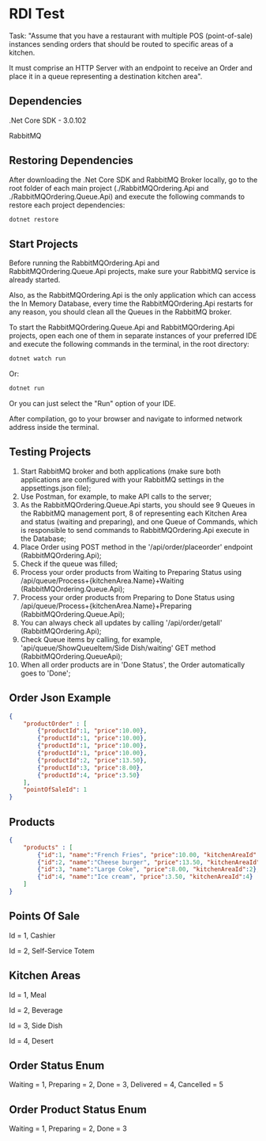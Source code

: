 # RDI Test

Task: "Assume that you have a restaurant with multiple POS (point-of-sale) instances sending orders that should be routed to specific areas of a kitchen.

It must comprise an HTTP Server with an endpoint to receive an Order and place it in a queue representing a destination kitchen area".


## Dependencies

.Net Core SDK - 3.0.102

RabbitMQ 

## Restoring Dependencies

 After downloading the .Net Core SDK and RabbitMQ Broker locally, go to the root folder of each main project (./RabbitMQOrdering.Api and ./RabbitMQOrdering.Queue.Api) and execute the following commands to restore each project dependencies:



```bash
dotnet restore
```


## Start Projects

Before running the RabbitMQOrdering.Api and RabbitMQOrdering.Queue.Api projects, make sure your RabbitMQ service is already started.

Also, as the RabbitMQOrdering.Api is the only application which can access the In Memory Database, every time the RabbitMQOrdering.Api restarts for any reason, you should clean all the Queues in the RabbitMQ broker.

To start the RabbitMQOrdering.Queue.Api and RabbitMQOrdering.Api projects, open each one of them in separate instances of your preferred IDE and execute the following commands in the terminal, in the root directory:

```bash
dotnet watch run
```
Or:
```bash
dotnet run
```

Or you can just select the "Run" option of your IDE. 

After compilation, go to your browser and navigate to informed network address inside the terminal.


## Testing Projects

1. Start RabbitMQ broker and both applications (make sure both applications are configured with your RabbitMQ settings in the appsettings.json file);
2. Use Postman, for example, to make API calls to the server;
3. As the RabbitMQOrdering.Queue.Api starts, you should see 9 Queues in the RabbitMQ management port, 8 of representing each Kitchen Area and status (waiting and preparing), and one Queue of Commands, which is responsible to send commands to RabbitMQOrdering.Api execute in the Database;
4. Place Order using POST method in the '/api/order/placeorder' endpoint (RabbitMQOrdering.Api);
5. Check if the queue was filled;
6. Process your order products from Waiting to Preparing Status using /api/queue/Process+{kitchenArea.Name}+Waiting (RabbitMQOrdering.Queue.Api);
7. Process your order products from Preparing to Done Status using /api/queue/Process+{kitchenArea.Name}+Preparing (RabbitMQOrdering.Queue.Api);
8. You can always check all updates by calling '/api/order/getall' (RabbitMQOrdering.Api);
9. Check Queue items by calling, for example, 'api/queue/ShowQueueItem/Side Dish/waiting' GET method (RabbitMQOrdering.QueueApi);
10. When all order products are in 'Done Status', the Order automatically goes to 'Done';

## Order Json Example


```json
{
	"productOrder" : [
		{"productId":1, "price":10.00},
		{"productId":1, "price":10.00},
		{"productId":1, "price":10.00},
		{"productId":1, "price":10.00},
		{"productId":2, "price":13.50},
		{"productId":3, "price":8.00},
		{"productId":4, "price":3.50}
	],
	"pointOfSaleId": 1
}
```

## Products

```json
{
	"products" : [
		{"id":1, "name":"French Fries", "price":10.00, "kitchenAreaId":3},
		{"id":2, "name":"Cheese burger", "price":13.50, "kitchenAreaId":1},
		{"id":3, "name":"Large Coke", "price":8.00, "kitchenAreaId":2},
		{"id":4, "name":"Ice cream", "price":3.50, "kitchenAreaId":4}
	]
}
```


## Points Of Sale

Id = 1, Cashier

Id = 2, Self-Service Totem

## Kitchen Areas

Id = 1, Meal

Id = 2, Beverage

Id = 3, Side Dish

Id = 4, Desert

## Order Status Enum

Waiting = 1,
Preparing = 2,
Done = 3,
Delivered = 4,
Cancelled = 5

## Order Product Status Enum

Waiting = 1,
Preparing = 2,
Done = 3


